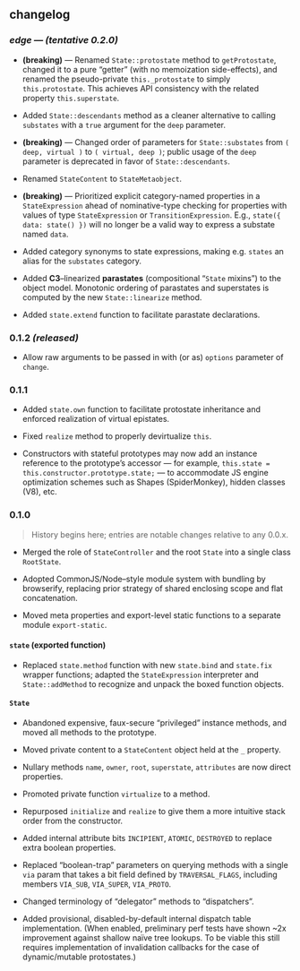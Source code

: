 ## changelog



### *edge — (tentative 0.2.0)*

* **(breaking)** — Renamed `State::protostate` method to `getProtostate`, changed it to a pure “getter” (with no memoization side-effects), and renamed the pseudo-private `this._protostate` to simply `this.protostate`. This achieves API consistency with the related property `this.superstate`.

* Added `State::descendants` method as a cleaner alternative to calling `substates` with a `true` argument for the `deep` parameter.

* **(breaking)** — Changed order of parameters for `State::substates` from `( deep, virtual )` to `( virtual, deep )`; public usage of the `deep` parameter is deprecated in favor of `State::descendants`.

* Renamed `StateContent` to `StateMetaobject`.

* **(breaking)** — Prioritized explicit category-named properties in a `StateExpression` ahead of nominative-type checking for properties with values of type `StateExpression` or `TransitionExpression`. E.g., `state({ data: state() })` will no longer be a valid way to express a substate named `data`.

* Added category synonyms to state expressions, making e.g. `states` an alias for the `substates` category.

* Added **C3**–linearized **parastates** (compositional “`State` mixins”) to the object model. Monotonic ordering of parastates and superstates is computed by the new `State::linearize` method.

* Added `state.extend` function to facilitate parastate declarations.



### 0.1.2 *(released)*

* Allow raw arguments to be passed in with (or as) `options` parameter of `change`.



### 0.1.1

* Added `state.own` function to facilitate protostate inheritance and enforced realization of virtual epistates.

* Fixed `realize` method to properly devirtualize `this`.

* Constructors with stateful prototypes may now add an instance reference to the prototype’s accessor — for example, `this.state = this.constructor.prototype.state;` — to accommodate JS engine optimization schemes such as Shapes (SpiderMonkey), hidden classes (V8), etc.



### 0.1.0

> History begins here; entries are notable changes relative to any 0.0.x.

* Merged the role of `StateController` and the root `State` into a single class `RootState`.

* Adopted CommonJS/Node–style module system with bundling by browserify, replacing prior strategy of shared enclosing scope and flat concatenation.

* Moved meta properties and export-level static functions to a separate module `export-static`.


#### `state` (exported function)

* Replaced `state.method` function with new `state.bind` and `state.fix` wrapper functions; adapted the `StateExpression` interpreter and `State::addMethod` to recognize and unpack the boxed function objects.


#### `State`

* Abandoned expensive, faux-secure “privileged” instance methods, and moved all methods to the prototype.

* Moved private content to a `StateContent` object held at the `_` property.

* Nullary methods `name`, `owner`, `root`, `superstate`, `attributes` are now direct properties.

* Promoted private function `virtualize` to a method.

* Repurposed `initialize` and `realize` to give them a more intuitive stack order from the constructor.

* Added internal attribute bits `INCIPIENT`, `ATOMIC`, `DESTROYED` to replace extra boolean properties.

* Replaced “boolean-trap” parameters on querying methods with a single `via` param that takes a bit field defined by `TRAVERSAL_FLAGS`, including members `VIA_SUB`, `VIA_SUPER`, `VIA_PROTO`.

* Changed terminology of “delegator” methods to “dispatchers”.

* Added provisional, disabled-by-default internal dispatch table implementation. (When enabled, preliminary perf tests have shown ~2x improvement against shallow naïve tree lookups. To be viable this still requires implementation of invalidation callbacks for the case of dynamic/mutable protostates.)

